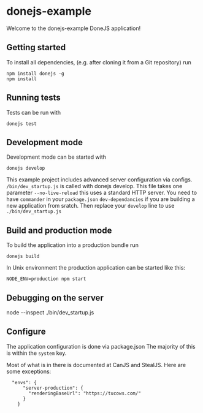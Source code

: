# donejs-example

Welcome to the donejs-example DoneJS application!

## Getting started

To install all dependencies, (e.g. after cloning it from a Git repository) run

```
npm install donejs -g
npm install
```

## Running tests

Tests can be run with

```
donejs test
```

## Development mode

Development mode can be started with

```
donejs develop
```

This example project includes advanced server configuration via configs.
`/bin/dev_startup.js` is called with donejs develop. This file takes one parameter `--no-live-reload`
this uses a standard HTTP server.
You need to have `commander` in your `package.json` `dev-dependancies` if you are building a new application from sratch. Then replace your `develop` line to use `./bin/dev_startup.js`

## Build and production mode

To build the application into a production bundle run

```
donejs build
```

In Unix environment the production application can be started like this:

```
NODE_ENV=production npm start
```

## Debugging on the server

node --inspect ./bin/dev_startup.js 

## Configure

The application configuration is done via package.json
The majority of this is within the `system` key.

Most of what is in there is documented at CanJS and StealJS. Here are some exceptions:

```
  "envs": {
      "server-production": {
        "renderingBaseUrl": "https://tucows.com/"
      }
    }
```
